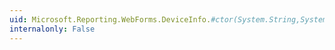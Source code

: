 ```yaml
---
uid: Microsoft.Reporting.WebForms.DeviceInfo.#ctor(System.String,System.String)
internalonly: False
---
```

